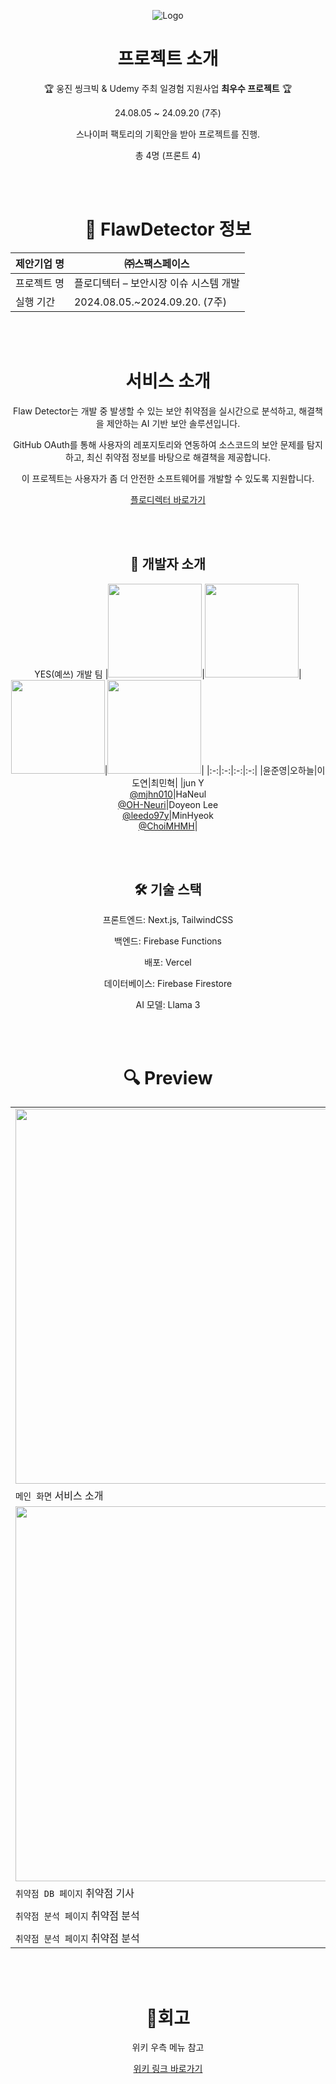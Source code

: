 <div align=center>

![Logo](https://github.com/user-attachments/assets/3abf54ad-3240-419a-9e21-67a150995085)





# 프로젝트 소개

🏆 웅진 씽크빅 & Udemy 주최 일경험 지원사업  **최우수 프로젝트** 🏆

24.08.05 ~ 24.09.20 (7주)

스나이퍼 팩토리의 기획안을 받아 프로젝트를 진행.

총 4명 (프론트 4)

<br />
<br />

# 🏢 FlawDetector 정보
| 제안기업 명 | ㈜스팩스페이스 |
| --- | --- |
| 프로젝트 명 | 플로디텍터 – 보안시장 이슈 시스템 개발 |
| 실행 기간 | 2024.08.05.~2024.09.20. (7주) | 

<br />
<br />

# 서비스 소개

Flaw Detector는 개발 중 발생할 수 있는 보안 취약점을 실시간으로 분석하고, 해결책을 제안하는 AI 기반 보안 솔루션입니다.

GitHub OAuth를 통해 사용자의 레포지토리와 연동하여 소스코드의 보안 문제를 탐지하고, 최신 취약점 정보를 바탕으로 해결책을 제공합니다.

이 프로젝트는 사용자가 좀 더 안전한 소프트웨어를 개발할 수 있도록 지원합니다.

[플로디렉터 바로가기](https://flaw-detector-team-yes-eight.vercel.app/)

<br />
<br />





## 📝 개발자 소개
YES(예쓰) 개발 팀
|<img src="https://avatars.githubusercontent.com/u/120008573?v=4" width="150" height="150"/>|<img src="https://avatars.githubusercontent.com/u/87141845?v=4" width="150" height="150"/>|<img src="https://avatars.githubusercontent.com/u/99410440?v=4" width="150" height="150"/>|<img src="https://avatars.githubusercontent.com/u/103150252?v=4" width="150" height="150"/>|
|:-:|:-:|:-:|:-:|
|윤준영|오하늘|이도연|최민혁|
|jun Y<br/>[@mjhn010](https://github.com/mjhn010)|HaNeul<br/>[@OH-Neuri](https://github.com/OH-Neuri)|Doyeon Lee<br/>[@leedo97y](https://github.com/leedo97y)|MinHyeok<br/>[@ChoiMHMH](https://github.com/ChoiMHMH)|


<br />

<br />

## 🛠 기술 스택
 프론트엔드: Next.js, TailwindCSS
 
 백엔드: Firebase Functions
 
 배포: Vercel
 
 데이터베이스: Firebase Firestore
 
 AI 모델: Llama 3

<br />

<br />

# 🔍 Preview
|||
|---|---|
|<img src="https://github.com/user-attachments/assets/df4b4c78-5c1f-4c71-b338-4875beabb2a4" width="600px">|<img src="https://github.com/user-attachments/assets/4a88e2c5-950a-4408-ab91-0e63f216f674" width="580px">|
|`메인 화면` 서비스 소개|`MY 저장소 페이지` Git Repository |
|<img src="https://github.com/user-attachments/assets/c90ce4b7-b36a-4760-a22f-c14f75e8d9c1" width="600px" >|<img src="https://github.com/user-attachments/assets/eed14afc-18cb-4f1b-91f3-e689da4a35bc" width="580px">|
|`취약점 DB 페이지` 취약점 기사|`취약점 핀 페이지` 핀 된 취약점 기사|
|<img src="">|<img src="">|
|`취약점 분석 페이지` 취약점 분석|`나만의 전통주 추천`|
|<img src="">|<img src="">|
|`취약점 분석 페이지` 취약점 분석|`나만의 전통주 추천`|


<br />
<br />


# 🧗회고
위키 우측 메뉴 참고

[위키 링크 바로가기](https://github.com/FlawDetector-team-yes/FlawDetector-team-yes/wiki)

<br />
<br />


</div>
